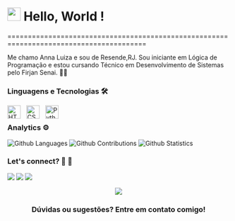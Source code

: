 <h1><img src="https://emojis.slackmojis.com/emojis/images/1587134085/8661/fast_meow_party.gif?1587134085" width="30"/> Hello, World ! </h1>
========================================================================================

Me chamo Anna Luiza e sou de Resende,RJ. Sou iniciante em Lógica de Programação e estou cursando Técnico em Desenvolvimento de Sistemas pelo Firjan Senai. 👩‍💻



### Linguagens e Tecnologias 🛠  
<img 
    align="left" 
    alt="HTML"
    title="HTML" 
    width="30px" 
    style="padding-right: 10px;" 
    src="https://cdn.jsdelivr.net/gh/devicons/devicon@latest/icons/html5/html5-original.svg" 
/>
<img 
    align="left" 
    alt="CSS" 
    title="CSS"
    width="30px" 
    style="padding-right: 10px;" 
    src="https://cdn.jsdelivr.net/gh/devicons/devicon@latest/icons/css3/css3-original.svg" 
/>
<img 
    align="left" 
    alt="Python" 
    title="Python"
    width="30px" 
    style="padding-right: 10px;" 
    src="https://cdn.jsdelivr.net/gh/devicons/devicon@latest/icons/python/python-original.svg" 
/>
<br>

### Analytics ⚙️

![Github Languages](https://github-readme-stats.vercel.app/api/top-langs/?username=annalubarbosa&layout=compact&count_private=true)
![Github Contributions](https://github-readme-streak-stats.herokuapp.com/?user=annalubarbosa&hide_border=true)
![Github Statistics](https://github-readme-stats.vercel.app/api/?username=annalubarbosa&count_private=true&show_icons=true)


### Let's connect? 🤝 💛 
 

<a href="www.linkedin.com/in/anna-luiza-barbosa-432a39343"><img src="https://img.shields.io/badge/LinkedIn-0077B5?style=for-the-badge&logo=linkedin&logoColor=white"/></a>
<a href="https://www.instagram.com/na_lubarbosa/"><img src="https://img.shields.io/badge/Instagram-E4405F?style=for-the-badge&logo=instagram&logoColor=white"/></a>
<a href="mailto:anna.luiza5212@gmail.com"><img src="https://img.shields.io/badge/Gmail-D14836?style=for-the-badge&logo=gmail&logoColor=white"/></a>

<p align="center"><img src="https://emojis.slackmojis.com/emojis/images/1450319445/46/question.gif?1450319445"/></p>  <h3 align="center">Dúvidas ou sugestões? Entre em contato comigo! </h3></p>
